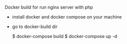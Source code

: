 Docker build for run nginx server with php

- install docker and docker compose on your machine
- go to docker-build dir

    $ docker-compose build
    $ docker-compose up -d
    
